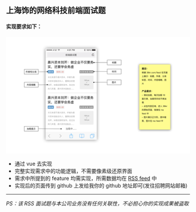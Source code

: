 ## 上海饰的网络科技前端面试题


#### 实现要求如下：

![需求](https://github.com/fuliaoyi/showmecode/blob/master/feature.png?raw=true)

  - 通过 vue 去实现   
  - 完整实现需求中的功能逻辑，不需要像素级还原界面   
  - 需求中所提到的 feature 均需实现，所需数据均在 [RSS feed](http://36kr.com/feed) 中   
  - 实现后的页面传到 github 上发给我你的 github 地址即可(发往招聘网站邮箱)   



---


*PS：该 RSS 面试题与本公司业务没有任何关联性，不必担心你的实现成果被盗取*   